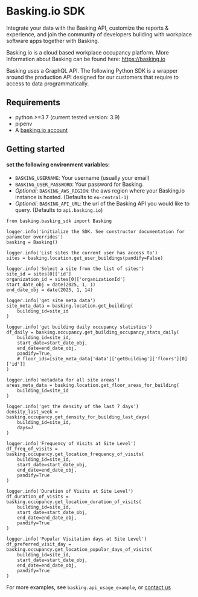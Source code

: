 # Basking.io SDK

Integrate your data with the Basking API, customize the reports & experience,
and join the community of developers building with workplace software apps together with Basking.

Basking.io is a cloud based workplace occupancy platform.
More Information about Basking can be found here: https://basking.io

Basking uses a GraphQL API. The following Python SDK is a wrapper around the production API
designed for our customers that require to access to data programmatically.

## Requirements

* python >=3.7 (current tested version: 3.9)
* pipenv
* A [basking.io account](https://app.basking.io)

## Getting started

#### set the following environment variables:
* `BASKING_USERNAME`: Your username (usually your email)
* `BASKING_USER_PASSWORD`: Your password for Basking. 
* _Optional_: `BASKING_AWS_REGION`: the aws region where your Basking.io instance is hosted. (Defaults to `eu-central-1`)
* _Optional_: `BASKING_API_URL`: the url of the Basking API you would like to query. (Defaults to `api.basking.io`)

```
from basking.basking_sdk import Basking

logger.info('initialize the SDK. See constructor documentation for parameter overrides')
basking = Basking()

logger.info('List sites the current user has access to')
sites = basking.location.get_user_buildings(pandify=False)

logger.info('Select a site from the list of sites')
site_id = sites[0]['id']
organization_id = sites[0]['organizationId']
start_date_obj = date(2025, 1, 1)
end_date_obj = date(2025, 1, 14)

logger.info('get site meta data')
site_meta_data = basking.location.get_building(
    building_id=site_id
)

logger.info('get building daily occupancy statistics')
df_daily = basking.occupancy.get_building_occupancy_stats_daily(
    building_id=site_id,
    start_date=start_date_obj,
    end_date=end_date_obj,
    pandify=True,
    # floor_ids=[site_meta_data['data']['getBuilding']['floors'][0]['id']]
)

logger.info('metadata for all site areas')
areas_meta_data = basking.location.get_floor_areas_for_building(
    building_id=site_id
)

logger.info('get the density of the last 7 days')
density_last_week = basking.occupancy.get_density_for_building_last_days(
    building_id=site_id,
    days=7
)

logger.info('Frequency of Visits at Site Level')
df_freq_of_visits = basking.occupancy.get_location_frequency_of_visits(
    building_id=site_id,
    start_date=start_date_obj,
    end_date=end_date_obj,
    pandify=True
)

logger.info('Duration of Visits at Site Level')
df_duration_of_visits = basking.occupancy.get_location_duration_of_visits(
    building_id=site_id,
    start_date=start_date_obj,
    end_date=end_date_obj,
    pandify=True
)

logger.info('Popular Visitation days at Site Level')
df_preferred_visit_day = basking.occupancy.get_location_popular_days_of_visits(
    building_id=site_id,
    start_date=start_date_obj,
    end_date=end_date_obj,
    pandify=True
)
```


For more examples, see `basking.api_usage_example`, or [contact us](https://basking.io/contact-us/)
